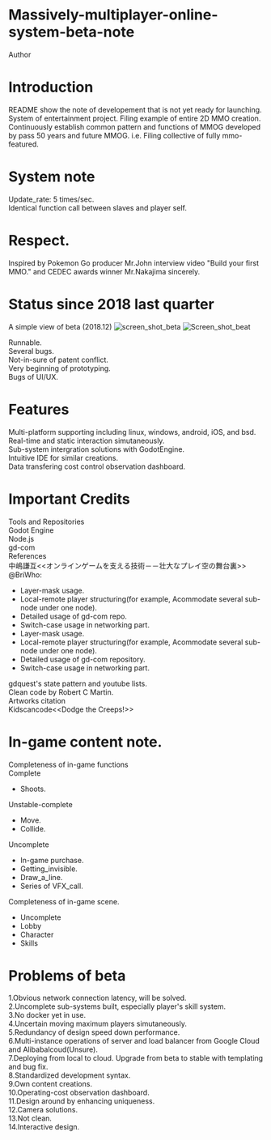 # Massively-multiplayer-online-system-beta-note
Author

Introduction<br>
====
README show the note of developement that is not yet ready for launching.<br>
System of entertainment project.
Filing example of entire 2D MMO creation.<br>
Continuously establish common pattern and functions of MMOG developed by pass 50 years and future MMOG. i.e. Filing collective of fully mmo-featured.<br>

System note<br>
====
Update_rate: 5 times/sec.<br>
Identical function call between slaves and player self.<br>

Respect.<br> 
====
Inspired by Pokemon Go producer Mr.John interview video "Build your first MMO." and CEDEC awards winner Mr.Nakajima sincerely.<br>

Status since 2018 last quarter<br>
====
A simple view of beta (2018.12)
![screen_shot_beta](https://user-images.githubusercontent.com/31240078/124914627-268a3100-e023-11eb-96ab-74b8d0aa10e2.jpg)
![Screen_shot_beat](https://user-images.githubusercontent.com/31240078/124914677-36097a00-e023-11eb-9ee8-061bc630a8ec.jpg)

Runnable.<br>
Several bugs.<br>
Not-in-sure of patent conflict.<br>
Very beginning of prototyping.<br>
Bugs of UI/UX.<br>

Features<br>
====
Multi-platform supporting including linux, windows, android, iOS, and bsd.<br>
Real-time and static interaction simutaneously.<br>
Sub-system intergration solutions with GodotEngine.<br>
Intuitive IDE for similar creations.<br>
Data transfering cost control observation dashboard.<br>

Important Credits<br>
====
Tools and Repositories<br>
Godot Engine<br>
Node.js<br>
gd-com<br>
References<br>
中嶋謙互<<オンラインゲームを支える技術－－壮大なプレイ空の舞台裏>><br> 
@BriWho:<br>
 - Layer-mask usage.<br> 
 - Local-remote player structuring(for example, Acommodate several sub-node under one node).<br> 
 - Detailed usage of gd-com repo.<br>
 - Switch-case usage in networking part.<br>
 - Layer-mask usage.<br> 
 - Local-remote player structuring(for example, Acommodate several sub-node under one node).<br> 
 - Detailed usage of gd-com repository.<br>
 - Switch-case usage in networking part.<br>

gdquest's state pattern and youtube lists.<br>
Clean code by Robert C Martin.<br>
Artworks citation<br>
Kidscancode<<Dodge the Creeps!>><br>

In-game content note.<br>
====
Completeness of in-game functions<br>
Complete<br>
 - Shoots.<br>

Unstable-complete<br>
 - Move.<br>
 - Collide.<br>

Uncomplete<br>
 - In-game purchase.<br>
 - Getting_invisible.<br>
 - Draw_a_line.<br>
 - Series of VFX_call.<br>

Completeness of in-game scene.<br>
 - Uncomplete<br>
 - Lobby<br>
 - Character<br>
 - Skills<br>


Problems of beta<br>
====
1.Obvious network connection latency, will be solved.<br> 
2.Uncomplete sub-systems built, especially player's skill system.<br> 
3.No docker yet in use.<br> 
4.Uncertain moving maximum players simutaneously.<br> 
5.Redundancy of design speed down performance.<br>
6.Multi-instance operations of server and load balancer from Google Cloud and Alibabalcoud(Unsure).<br>
7.Deploying from local to cloud. Upgrade from beta to stable with templating and bug fix.<br>
8.Standardized development syntax.<br>
9.Own content creations.<br>
10.Operating-cost observation dashboard.<br>
11.Design around by enhancing uniqueness.<br>
12.Camera solutions.<br>
13.Not clean.<br>
14.Interactive design.<br>
